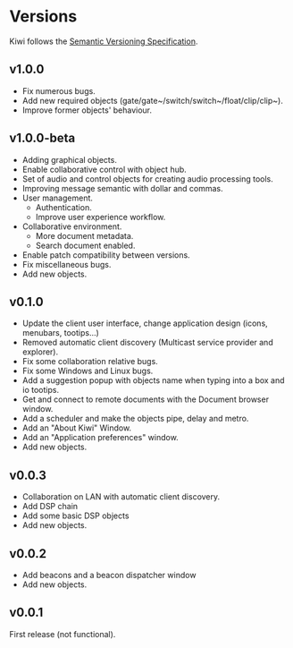 # Versions

Kiwi follows the [Semantic Versioning Specification](http://semver.org/).

## v1.0.0

- Fix numerous bugs.
- Add new required objects (gate/gate~/switch/switch~/float/clip/clip~).
- Improve former objects' behaviour.

## v1.0.0-beta

- Adding graphical objects.
- Enable collaborative control with object hub.
- Set of audio and control objects for creating audio processing tools.
- Improving message semantic with dollar and commas.
- User management.
    * Authentication.
    * Improve user experience workflow.
- Collaborative environment.
    * More document metadata.
    * Search document enabled.
- Enable patch compatibility between versions.
- Fix miscellaneous bugs.
- Add new objects.

## v0.1.0

- Update the client user interface, change application design (icons, menubars, tootips...)
- Removed automatic client discovery (Multicast service provider and explorer).
- Fix some collaboration relative bugs.
- Fix some Windows and Linux bugs.
- Add a suggestion popup with objects name when typing into a box and io tootips.
- Get and connect to remote documents with the Document browser window.
- Add a scheduler and make the objects pipe, delay and metro.
- Add an "About Kiwi" Window.
- Add an "Application preferences" window.
- Add new objects.

## v0.0.3

- Collaboration on LAN with automatic client discovery.
- Add DSP chain
- Add some basic DSP objects
- Add new objects.

## v0.0.2

- Add beacons and a beacon dispatcher window
- Add new objects.

## v0.0.1

First release (not functional).
